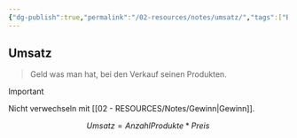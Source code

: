 ```yaml
---
{"dg-publish":true,"permalink":"/02-resources/notes/umsatz/","tags":["BWL/formel"],"noteIcon":"","updated":"2025-08-26T16:35:08.000+02:00"}
---
```


## Umsatz 
> Geld was man hat, bei den Verkauf seinen Produkten.

>[!important] 
>Nicht verwechseln mit [[02 - RESOURCES/Notes/Gewinn\|Gewinn]].

$$
Umsatz=AnzahlProdukte*Preis
$$
